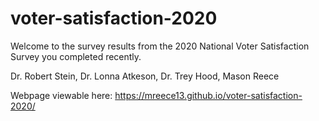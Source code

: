 # voter-satisfaction-2020

Welcome to the survey results from the 2020 National Voter Satisfaction Survey you completed recently.

Dr. Robert Stein, Dr. Lonna Atkeson, Dr. Trey Hood, Mason Reece

Webpage viewable here: https://mreece13.github.io/voter-satisfaction-2020/
